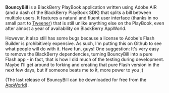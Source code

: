 **BouncyBill** is a BlackBerry PlayBook application written using Adobe AIR (and a dash of the BlackBerry PlayBook SDK) that splits a bill between multiple users.
It features a natural and fluent user interface (thanks in no small part to [Tweener](http://code.google.com/p/tweener/)) that is still unlike anything else on the PlayBook, even after almost a year of availability on BlackBerry AppWorld.

However, it also still has some bugs because a license to Adobe's Flash Builder is prohibitively expensive.
As such, I'm putting this on Github to see what people will do with it. Have fun, guys!
One suggestion: It's very easy to remove the BlackBerry dependencies, turning BouncyBill into a pure Flash app - in fact, that is how I did much of the testing during development. Maybe I'll get around to forking and creating that pure Flash version in the next few days, but if someone beats me to it, more power to you ;)

(The last release of BouncyBill can be downloaded for free from the [AppWorld](http://appworld.blackberry.com/webstore/content/35116/?lang=en)).

